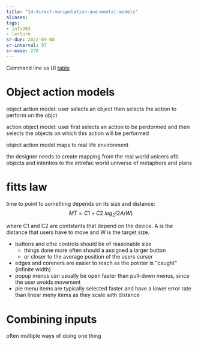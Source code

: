 ```yaml
---
title: "14-direct-manipulation-and-mental-models"
aliases: 
tags: 
- info203
- lecture
sr-due: 2022-09-08
sr-interval: 97
sr-ease: 270
---
```



Command line vs UI
[table](https://i.imgur.com/DW8jnGz.png)

# Object action models

object action model: user selects an object then selects the action to perform on the objct

action object model: user first selects an action to be perdormed and then selects the objects on which this action will be performed

object action model maps to real life environment

the designer needs to create mapping from the real world unicers ofb objects and intentios to the intrefac world universe of metaphors and plans

# fitts law
time to point to something depends on its size and distance:
$$
MT = C1 + C2\ log_2(2A/W)
$$ 

where C1 and C2 are contstants that depend on the device. A is the distance that users have to move and W is the target size.

- buttons and othe controls should be of reasonable size
	- things done more often should a assigned a larger button
	- or closer to the average position of the users cursor
- edges and coreners are easier to reach as the pointer is "caught" (infinite width)
- popup menus can usually be open faster than pull-down menus, since the user avoids movement
- pie menu items are typically selected faster and have a lower error rate than linear meny items as they scale with distance


# Combining inputs
often multiple ways of doing one thing
